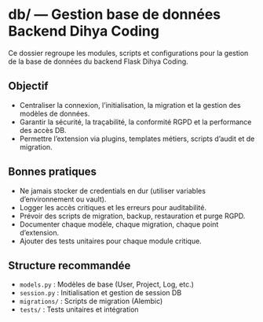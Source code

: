 # db/ — Gestion base de données Backend Dihya Coding

Ce dossier regroupe les modules, scripts et configurations pour la gestion de la base de données du backend Flask Dihya Coding.

## Objectif
- Centraliser la connexion, l’initialisation, la migration et la gestion des modèles de données.
- Garantir la sécurité, la traçabilité, la conformité RGPD et la performance des accès DB.
- Permettre l’extension via plugins, templates métiers, scripts d’audit et de migration.

## Bonnes pratiques
- Ne jamais stocker de credentials en dur (utiliser variables d’environnement ou vault).
- Logger les accès critiques et les erreurs pour auditabilité.
- Prévoir des scripts de migration, backup, restauration et purge RGPD.
- Documenter chaque modèle, chaque migration, chaque point d’extension.
- Ajouter des tests unitaires pour chaque module critique.

## Structure recommandée
- `models.py` : Modèles de base (User, Project, Log, etc.)
- `session.py` : Initialisation et gestion de session DB
- `migrations/` : Scripts de migration (Alembic)
- `tests/` : Tests unitaires et intégration
